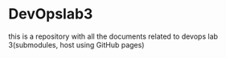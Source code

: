 # DevOpslab3
this is a repository with all the documents related to devops lab 3(submodules, host using GitHub pages)
